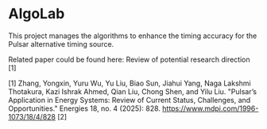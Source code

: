 # AlgoLab
This project manages the algorithms to enhance the timing accuracy for the Pulsar alternative timing source.




Related paper could be found here:
Review of potential research direction [1]




[1] Zhang, Yongxin, Yuru Wu, Yu Liu, Biao Sun, Jiahui Yang, Naga Lakshmi Thotakura, Kazi Ishrak Ahmed, Qian Liu, Chong Shen, and Yilu Liu. "Pulsar’s Application in Energy Systems: Review of Current Status, Challenges, and Opportunities." Energies 18, no. 4 (2025): 828.
https://www.mdpi.com/1996-1073/18/4/828
[2]


